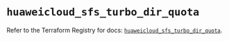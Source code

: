 # `huaweicloud_sfs_turbo_dir_quota`

Refer to the Terraform Registry for docs: [`huaweicloud_sfs_turbo_dir_quota`](https://registry.terraform.io/providers/huaweicloud/huaweicloud/1.71.1/docs/resources/sfs_turbo_dir_quota).
